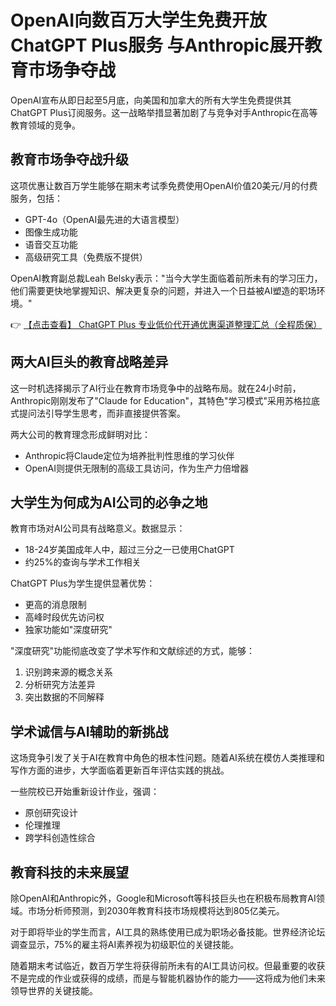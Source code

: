 # OpenAI向数百万大学生免费开放ChatGPT Plus服务 与Anthropic展开教育市场争夺战

OpenAI宣布从即日起至5月底，向美国和加拿大的所有大学生免费提供其ChatGPT Plus订阅服务。这一战略举措显著加剧了与竞争对手Anthropic在高等教育领域的竞争。

## 教育市场争夺战升级

这项优惠让数百万学生能够在期末考试季免费使用OpenAI价值20美元/月的付费服务，包括：
- GPT-4o（OpenAI最先进的大语言模型）
- 图像生成功能
- 语音交互功能
- 高级研究工具（免费版不提供）

OpenAI教育副总裁Leah Belsky表示："当今大学生面临着前所未有的学习压力，他们需要更快地掌握知识、解决更复杂的问题，并进入一个日益被AI塑造的职场环境。"

👉 [【点击查看】 ChatGPT Plus 专业低价代开通优惠渠道整理汇总（全程质保）](https://bit.ly/DaiKai)

## 两大AI巨头的教育战略差异

这一时机选择揭示了AI行业在教育市场竞争中的战略布局。就在24小时前，Anthropic刚刚发布了"Claude for Education"，其特色"学习模式"采用苏格拉底式提问法引导学生思考，而非直接提供答案。

两大公司的教育理念形成鲜明对比：
- Anthropic将Claude定位为培养批判性思维的学习伙伴
- OpenAI则提供无限制的高级工具访问，作为生产力倍增器

## 大学生为何成为AI公司的必争之地

教育市场对AI公司具有战略意义。数据显示：
- 18-24岁美国成年人中，超过三分之一已使用ChatGPT
- 约25%的查询与学术工作相关

ChatGPT Plus为学生提供显著优势：
- 更高的消息限制
- 高峰时段优先访问权
- 独家功能如"深度研究"

"深度研究"功能彻底改变了学术写作和文献综述的方式，能够：
1. 识别跨来源的概念关系
2. 分析研究方法差异
3. 突出数据的不同解释

## 学术诚信与AI辅助的新挑战

这场竞争引发了关于AI在教育中角色的根本性问题。随着AI系统在模仿人类推理和写作方面的进步，大学面临着更新百年评估实践的挑战。

一些院校已开始重新设计作业，强调：
- 原创研究设计
- 伦理推理
- 跨学科创造性综合

## 教育科技的未来展望

除OpenAI和Anthropic外，Google和Microsoft等科技巨头也在积极布局教育AI领域。市场分析师预测，到2030年教育科技市场规模将达到805亿美元。

对于即将毕业的学生而言，AI工具的熟练使用已成为职场必备技能。世界经济论坛调查显示，75%的雇主将AI素养视为初级职位的关键技能。

随着期末考试临近，数百万学生将获得前所未有的AI工具访问权。但最重要的收获不是完成的作业或获得的成绩，而是与智能机器协作的能力——这将成为他们未来领导世界的关键技能。